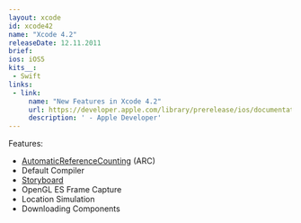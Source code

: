 ```yaml
---
layout: xcode
id: xcode42
name: "Xcode 4.2"
releaseDate: 12.11.2011
brief: 
ios: iOS5
kits__:
 - Swift
links:
 - link:
     name: "New Features in Xcode 4.2"
     url: https://developer.apple.com/library/prerelease/ios/documentation/DeveloperTools/Conceptual/WhatsNewXcode/Articles/xcode_4_2.html
     description: ' - Apple Developer'
---
```


Features:

* [AutomaticReferenceCounting](/AutomaticReferenceCounting) (ARC)
* Default Compiler
* [Storyboard](/Storyboard)
* OpenGL ES Frame Capture
* Location Simulation
* Downloading Components